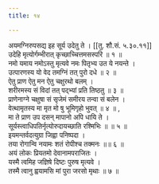```yaml
---
title: १४

---
```

अयमग्निरुपसद्य इह सूर्य उदेतु ते । [[तु. शौ.सं. ५.३०.११]]  
उदेहि मृत्योर्गम्भीरात् कृच्छाच्चित्तमसस्परि ॥ १ ॥  
नमो यमाय नमोऽस्तु मृत्यवे नमः पितृभ्य उत ये नयन्ते ।  
उत्पारणस्य यो वेद तमग्निं तत् पुरो दधे ॥ २ ॥  
ऐतु प्राण ऐतु मन ऐतु चक्षुरथो बलम् ।  
शरीरमस्य सं विदां तत् पद्भ्यां प्रति तिष्ठतु ॥ ३ ॥  
प्राणेनाग्ने चक्षुषा सं सृजेमं समीरय तन्वा सं बलेन ।  
वेत्थामृतस्य मा मृत मो षु भूमिगृहो भुवत् ॥ ४ ॥ ,  
मा ते प्राण उप दसन् मापानो अपि धायि ते ।  
सूर्यस्त्वाधिपतिर्नृत्योरुदायच्छाति रश्मिभिः ॥ ॥ ५ ॥  
इयमन्तर्वदत्युग्रा जिह्वा पनिष्पदा ।  
तया रोगान्वि नयामः शतं रोपीश्च तक्मनः ॥॥ ६ ॥  
अयं लोकः प्रियतमो देवानामपराजितः ।  
यस्मै त्वमिह जज्ञिषे दिष्टः पुरुष मृत्यवे ।  
तस्मै त्वानु ह्वयामसि मां पुरा जरसो मृथाः ॥ ७ ॥  
  